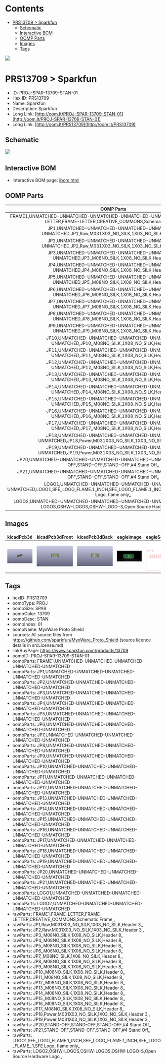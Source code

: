 



Contents
========

* [PRS13709 > Sparkfun](#prs13709--sparkfun)
	* [Schematic](#schematic)
	* [Interactive BOM](#interactive-bom)
	* [OOMP Parts](#oomp-parts)
	* [Images](#images)
	* [Tags](#tags)
  
![][im]
# PRS13709 > Sparkfun

- ID: PROJ-SPAR-13709-STAN-01
- Hex ID: PRS13709
- Name: Sparkfun
- Description: Sparkfun
- Long Link: [http://oom.lt/PROJ-SPAR-13709-STAN-01](http://oom.lt/PROJ-SPAR-13709-STAN-01)
- Long Link: [http://oom.lt/PRS13709](http://oom.lt/PRS13709)

## Schematic
  
![][schem]
## Interactive BOM

- Interactive BOM page: [ibom.html](https://htmlpreview.github.io/?https://github.com/oomlout/oomlout_OOMP_projects/blob/main/PROJ-SPAR-13709-STAN-01/kicad/bom/ibom.html)

## OOMP Parts
  

|OOMP Parts|
| :---: |
|FRAME1,UNMATCHED-UNMATCHED-UNMATCHED-UNMATCHED-UNMATCHED,FRAME1,FRAME-LETTER,FRAME-LETTER,CREATIVE_COMMONS,Schematic Frame,,|
|JP1,UNMATCHED-UNMATCHED-UNMATCHED-UNMATCHED-UNMATCHED,JP1,Raw,M031X03_NO_SILK,1X03_NO_SILK,Header 3,,|
|JP2,UNMATCHED-UNMATCHED-UNMATCHED-UNMATCHED-UNMATCHED,JP2,Raw,M031X03_NO_SILK,1X03_NO_SILK,Header 3,,|
|JP3,UNMATCHED-UNMATCHED-UNMATCHED-UNMATCHED-UNMATCHED,JP3,,M08NO_SILK,1X08_NO_SILK,Header 8,,|
|JP4,UNMATCHED-UNMATCHED-UNMATCHED-UNMATCHED-UNMATCHED,JP4,,M08NO_SILK,1X08_NO_SILK,Header 8,,|
|JP5,UNMATCHED-UNMATCHED-UNMATCHED-UNMATCHED-UNMATCHED,JP5,,M08NO_SILK,1X08_NO_SILK,Header 8,,|
|JP6,UNMATCHED-UNMATCHED-UNMATCHED-UNMATCHED-UNMATCHED,JP6,,M08NO_SILK,1X08_NO_SILK,Header 8,,|
|JP7,UNMATCHED-UNMATCHED-UNMATCHED-UNMATCHED-UNMATCHED,JP7,,M08NO_SILK,1X08_NO_SILK,Header 8,,|
|JP8,UNMATCHED-UNMATCHED-UNMATCHED-UNMATCHED-UNMATCHED,JP8,,M08NO_SILK,1X08_NO_SILK,Header 8,,|
|JP9,UNMATCHED-UNMATCHED-UNMATCHED-UNMATCHED-UNMATCHED,JP9,,M08NO_SILK,1X08_NO_SILK,Header 8,,|
|JP10,UNMATCHED-UNMATCHED-UNMATCHED-UNMATCHED-UNMATCHED,JP10,,M08NO_SILK,1X08_NO_SILK,Header 8,,|
|JP11,UNMATCHED-UNMATCHED-UNMATCHED-UNMATCHED-UNMATCHED,JP11,,M08NO_SILK,1X08_NO_SILK,Header 8,,|
|JP12,UNMATCHED-UNMATCHED-UNMATCHED-UNMATCHED-UNMATCHED,JP12,,M08NO_SILK,1X08_NO_SILK,Header 8,,|
|JP13,UNMATCHED-UNMATCHED-UNMATCHED-UNMATCHED-UNMATCHED,JP13,,M08NO_SILK,1X08_NO_SILK,Header 8,,|
|JP14,UNMATCHED-UNMATCHED-UNMATCHED-UNMATCHED-UNMATCHED,JP14,,M08NO_SILK,1X08_NO_SILK,Header 8,,|
|JP15,UNMATCHED-UNMATCHED-UNMATCHED-UNMATCHED-UNMATCHED,JP15,,M08NO_SILK,1X08_NO_SILK,Header 8,,|
|JP16,UNMATCHED-UNMATCHED-UNMATCHED-UNMATCHED-UNMATCHED,JP16,,M08NO_SILK,1X08_NO_SILK,Header 8,,|
|JP17,UNMATCHED-UNMATCHED-UNMATCHED-UNMATCHED-UNMATCHED,JP17,,M08NO_SILK,1X08_NO_SILK,Header 8,,|
|JP18,UNMATCHED-UNMATCHED-UNMATCHED-UNMATCHED-UNMATCHED,JP18,Power,M031X03_NO_SILK,1X03_NO_SILK,Header 3,,|
|JP19,UNMATCHED-UNMATCHED-UNMATCHED-UNMATCHED-UNMATCHED,JP19,Power,M031X03_NO_SILK,1X03_NO_SILK,Header 3,,|
|JP20,UNMATCHED-UNMATCHED-UNMATCHED-UNMATCHED-UNMATCHED,JP20,STAND-OFF,STAND-OFF,STAND-OFF,#4 Stand Off,,|
|JP21,UNMATCHED-UNMATCHED-UNMATCHED-UNMATCHED-UNMATCHED,JP21,STAND-OFF,STAND-OFF,STAND-OFF,#4 Stand Off,,|
|LOGO1,UNMATCHED-UNMATCHED-UNMATCHED-UNMATCHED-UNMATCHED,LOGO1,SFE_LOGO_FLAME.1_INCH,SFE_LOGO_FLAME.1_INCH,SFE_LOGO_FLAME_.1,SFE Logo, flame only,,|
|LOGO2,UNMATCHED-UNMATCHED-UNMATCHED-UNMATCHED-UNMATCHED,LOGO2,OSHW-LOGOS,OSHW-LOGOS,OSHW-LOGO-S,Open Source Hardware Logo,,|

## Images
  
  

|kicadPcb3d|kicadPcb3dFront|kicadPcb3dBack|eagleImage|eagleSchemImage|
| :---: | :---: | :---: | :---: | :---: |
|[![kicadPcb3d](kicadPcb3d_140.png)](kicadPcb3d.png)|[![kicadPcb3dFront](kicadPcb3dFront_140.png)](kicadPcb3dFront.png)|[![kicadPcb3dBack](kicadPcb3dBack_140.png)](kicadPcb3dBack.png)|[![eagleImage](eagleImage_140.png)](eagleImage.png)|[![eagleSchemImage](eagleSchemImage_140.png)](eagleSchemImage.png)|

## Tags

- hexID: PRS13709
- oompType: PROJ
- oompSize: SPAR
- oompColor: 13709
- oompDesc: STAN
- oompIndex: 01
- oompName: MyoWare Proto Shield
- sources: All source files from https://github.com/sparkfun/MyoWare_Proto_Shield (source licence details in srcLicense.md)
- linkBuyPage: https://www.sparkfun.com/products/13709
- oompID: PROJ-SPAR-13709-STAN-01
- oompParts: FRAME1,UNMATCHED-UNMATCHED-UNMATCHED-UNMATCHED-UNMATCHED
- oompParts: JP1,UNMATCHED-UNMATCHED-UNMATCHED-UNMATCHED-UNMATCHED
- oompParts: JP2,UNMATCHED-UNMATCHED-UNMATCHED-UNMATCHED-UNMATCHED
- oompParts: JP3,UNMATCHED-UNMATCHED-UNMATCHED-UNMATCHED-UNMATCHED
- oompParts: JP4,UNMATCHED-UNMATCHED-UNMATCHED-UNMATCHED-UNMATCHED
- oompParts: JP5,UNMATCHED-UNMATCHED-UNMATCHED-UNMATCHED-UNMATCHED
- oompParts: JP6,UNMATCHED-UNMATCHED-UNMATCHED-UNMATCHED-UNMATCHED
- oompParts: JP7,UNMATCHED-UNMATCHED-UNMATCHED-UNMATCHED-UNMATCHED
- oompParts: JP8,UNMATCHED-UNMATCHED-UNMATCHED-UNMATCHED-UNMATCHED
- oompParts: JP9,UNMATCHED-UNMATCHED-UNMATCHED-UNMATCHED-UNMATCHED
- oompParts: JP10,UNMATCHED-UNMATCHED-UNMATCHED-UNMATCHED-UNMATCHED
- oompParts: JP11,UNMATCHED-UNMATCHED-UNMATCHED-UNMATCHED-UNMATCHED
- oompParts: JP12,UNMATCHED-UNMATCHED-UNMATCHED-UNMATCHED-UNMATCHED
- oompParts: JP13,UNMATCHED-UNMATCHED-UNMATCHED-UNMATCHED-UNMATCHED
- oompParts: JP14,UNMATCHED-UNMATCHED-UNMATCHED-UNMATCHED-UNMATCHED
- oompParts: JP15,UNMATCHED-UNMATCHED-UNMATCHED-UNMATCHED-UNMATCHED
- oompParts: JP16,UNMATCHED-UNMATCHED-UNMATCHED-UNMATCHED-UNMATCHED
- oompParts: JP17,UNMATCHED-UNMATCHED-UNMATCHED-UNMATCHED-UNMATCHED
- oompParts: JP18,UNMATCHED-UNMATCHED-UNMATCHED-UNMATCHED-UNMATCHED
- oompParts: JP19,UNMATCHED-UNMATCHED-UNMATCHED-UNMATCHED-UNMATCHED
- oompParts: JP20,UNMATCHED-UNMATCHED-UNMATCHED-UNMATCHED-UNMATCHED
- oompParts: JP21,UNMATCHED-UNMATCHED-UNMATCHED-UNMATCHED-UNMATCHED
- oompParts: LOGO1,UNMATCHED-UNMATCHED-UNMATCHED-UNMATCHED-UNMATCHED
- oompParts: LOGO2,UNMATCHED-UNMATCHED-UNMATCHED-UNMATCHED-UNMATCHED
- rawParts: FRAME1,FRAME-LETTER,FRAME-LETTER,CREATIVE_COMMONS,Schematic Frame,,
- rawParts: JP1,Raw,M031X03_NO_SILK,1X03_NO_SILK,Header 3,,
- rawParts: JP2,Raw,M031X03_NO_SILK,1X03_NO_SILK,Header 3,,
- rawParts: JP3,,M08NO_SILK,1X08_NO_SILK,Header 8,,
- rawParts: JP4,,M08NO_SILK,1X08_NO_SILK,Header 8,,
- rawParts: JP5,,M08NO_SILK,1X08_NO_SILK,Header 8,,
- rawParts: JP6,,M08NO_SILK,1X08_NO_SILK,Header 8,,
- rawParts: JP7,,M08NO_SILK,1X08_NO_SILK,Header 8,,
- rawParts: JP8,,M08NO_SILK,1X08_NO_SILK,Header 8,,
- rawParts: JP9,,M08NO_SILK,1X08_NO_SILK,Header 8,,
- rawParts: JP10,,M08NO_SILK,1X08_NO_SILK,Header 8,,
- rawParts: JP11,,M08NO_SILK,1X08_NO_SILK,Header 8,,
- rawParts: JP12,,M08NO_SILK,1X08_NO_SILK,Header 8,,
- rawParts: JP13,,M08NO_SILK,1X08_NO_SILK,Header 8,,
- rawParts: JP14,,M08NO_SILK,1X08_NO_SILK,Header 8,,
- rawParts: JP15,,M08NO_SILK,1X08_NO_SILK,Header 8,,
- rawParts: JP16,,M08NO_SILK,1X08_NO_SILK,Header 8,,
- rawParts: JP17,,M08NO_SILK,1X08_NO_SILK,Header 8,,
- rawParts: JP18,Power,M031X03_NO_SILK,1X03_NO_SILK,Header 3,,
- rawParts: JP19,Power,M031X03_NO_SILK,1X03_NO_SILK,Header 3,,
- rawParts: JP20,STAND-OFF,STAND-OFF,STAND-OFF,#4 Stand Off,,
- rawParts: JP21,STAND-OFF,STAND-OFF,STAND-OFF,#4 Stand Off,,
- rawParts: LOGO1,SFE_LOGO_FLAME.1_INCH,SFE_LOGO_FLAME.1_INCH,SFE_LOGO_FLAME_.1,SFE Logo, flame only,,
- rawParts: LOGO2,OSHW-LOGOS,OSHW-LOGOS,OSHW-LOGO-S,Open Source Hardware Logo,,



[im]: kicadPcb3d_450.png
[schem]: eagleSchemImage.png
